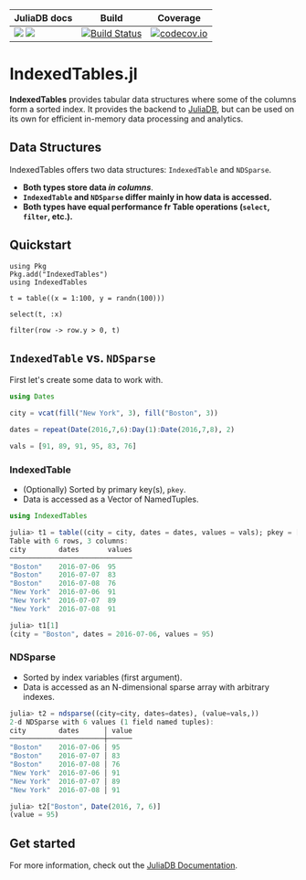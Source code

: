 | JuliaDB docs | Build | Coverage |
|--------------|-------|----------|
| [![](https://img.shields.io/badge/docs-stable-blue.svg)](http://juliadb.org/stable/) [![](https://img.shields.io/badge/docs-latest-blue.svg)](http://juliadb.org/latest/) | [![Build Status](https://travis-ci.org/JuliaComputing/IndexedTables.jl.svg?branch=master)](https://travis-ci.org/JuliaComputing/IndexedTables.jl)| [![codecov.io](https://codecov.io/github/JuliaComputing/IndexedTables.jl/coverage.svg?branch=master)](http://codecov.io/github/JuliaComputing/IndexedTables.jl?branch=master) |

# IndexedTables.jl

**IndexedTables** provides tabular data structures where some of the columns form a sorted index.
It provides the backend to [JuliaDB](https://github.com/JuliaComputing/JuliaDB.jl), but can
be used on its own for efficient in-memory data processing and analytics.

## Data Structures 

IndexedTables offers two data structures: `IndexedTable` and `NDSparse`.

- **Both types store data _in columns_**.
- **`IndexedTable` and `NDSparse` differ mainly in how data is accessed.**
- **Both types have equal performance fr Table operations (`select`, `filter`, etc.).** 


## Quickstart

```
using Pkg
Pkg.add("IndexedTables")
using IndexedTables

t = table((x = 1:100, y = randn(100)))

select(t, :x)

filter(row -> row.y > 0, t)
```

## `IndexedTable` vs. `NDSparse`

First let's create some data to work with.

```julia
using Dates

city = vcat(fill("New York", 3), fill("Boston", 3))

dates = repeat(Date(2016,7,6):Day(1):Date(2016,7,8), 2)

vals = [91, 89, 91, 95, 83, 76]
```

### IndexedTable

- (Optionally) Sorted by primary key(s), `pkey`.
- Data is accessed as a Vector of NamedTuples.

```julia
using IndexedTables

julia> t1 = table((city = city, dates = dates, values = vals); pkey = [:city, :dates])
Table with 6 rows, 3 columns:
city        dates       values
──────────────────────────────
"Boston"    2016-07-06  95
"Boston"    2016-07-07  83
"Boston"    2016-07-08  76
"New York"  2016-07-06  91
"New York"  2016-07-07  89
"New York"  2016-07-08  91

julia> t1[1]
(city = "Boston", dates = 2016-07-06, values = 95)
```

### NDSparse

- Sorted by index variables (first argument).
- Data is accessed as an N-dimensional sparse array with arbitrary indexes.

```julia
julia> t2 = ndsparse((city=city, dates=dates), (value=vals,))
2-d NDSparse with 6 values (1 field named tuples):
city        dates      │ value
───────────────────────┼──────
"Boston"    2016-07-06 │ 95
"Boston"    2016-07-07 │ 83
"Boston"    2016-07-08 │ 76
"New York"  2016-07-06 │ 91
"New York"  2016-07-07 │ 89
"New York"  2016-07-08 │ 91

julia> t2["Boston", Date(2016, 7, 6)]
(value = 95)
```

## Get started

For more information, check out the [JuliaDB Documentation](http://juliadb.org/latest/index.html).
